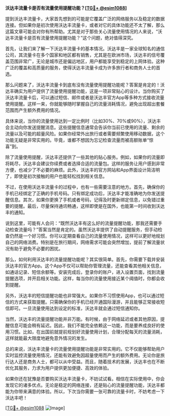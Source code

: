 **沃达丰流量卡是否有流量使用提醒功能？[[TG💪+ @esim1088](https://t.me/s/esim1088)]**

提到沃达丰流量卡，大家首先想到的可能是它覆盖广泛的网络服务以及稳定的数据连接。但如果你是初次使用沃达丰流量卡，或者对它的具体功能还不太了解，那么这篇文章可能会对你有所帮助。尤其是对于那些关心流量使用情况的人来说，“沃达丰流量卡是否有流量使用提醒功能？”这个问题，绝对值得深究。

首先，让我们来了解一下沃达丰流量卡的基本情况。沃达丰是一家全球知名的通信公司，其流量卡在多个国家和地区都有销售，尤其是在欧洲市场，沃达丰的信号覆盖范围非常广，无论是城市还是偏远地区，用户都能享受到稳定的上网体验。这种广泛的覆盖和高质量的服务，使得沃达丰流量卡成为许多旅行者和商务人士的首选。

那么问题来了，沃达丰流量卡到底有没有流量使用提醒功能呢？答案是肯定的！沃达丰确实为用户提供了流量使用提醒功能，这是一项非常贴心的设计。当你购买了沃达丰流量卡后，可以通过短信、邮件或者是沃达丰官方App等多种方式接收流量使用提醒。这样一来，你就能够随时掌握自己的流量消耗情况，避免出现超出套餐范围而产生额外费用的情况。

具体来说，当你的流量使用达到一定比例时（比如30%、70%或90%），沃达丰会主动向你发送提醒消息。这些提醒信息通常会告诉你当前已使用的流量、剩余的流量以及可能的超量风险。如果你经常外出旅行或者需要频繁使用移动数据，这个功能无疑是非常实用的。毕竟，谁都不想因为忘记检查流量而被高额账单“惊喜”到。

除了流量使用提醒，沃达丰还提供了一些其他的贴心服务。例如，如果你的流量即将耗尽，沃达丰会建议你续费或者选择合适的流量包。这样的服务让用户感到非常方便，也减少了不必要的麻烦。此外，沃达丰的官方网站和App界面设计简洁明了，即使是初次接触的用户也能轻松找到相关信息。

不过，在使用沃达丰流量卡的过程中，也有一些需要注意的地方。首先，确保你的手机已经绑定了正确的手机号码。只有绑定成功后，沃达丰才能准确地为你发送提醒信息。其次，如果你更换了手机或者号码，记得及时更新绑定信息，以免错过重要的提醒。最后，尽量保持通讯畅通，这样即使是在国外，也能第一时间收到沃达丰的通知。

说到这里，可能有人会问：“既然沃达丰有这么好的流量提醒功能，那我还需要手动检查流量吗？”答案当然是肯定的。虽然沃达丰提供了自动提醒服务，但手动检查仍然是一个好习惯。你可以定期查看自己的流量使用情况，这样可以更好地规划自己的网络消费。特别是在旅行期间，网络需求可能会突然增加，提前了解流量状况有助于避免不必要的困扰。

那么，如何利用沃达丰的流量提醒功能呢？其实很简单。首先，你需要下载并安装沃达丰的官方App。这个App不仅可以帮助你管理流量，还能查看其他相关信息，如通话记录、短信余额等。安装完成后，登录你的账户，进入设置页面，找到流量提醒选项，并开启相关功能。这样，每当你的流量使用接近某个阈值时，你都会收到提醒。

另外，沃达丰的短信提醒功能也非常强大。如果你不习惯使用App，也可以通过短信的方式来获取提醒。只需确保你的手机已经开通国际漫游，并且能够正常接收短信即可。一旦流量使用达到设定的标准，沃达丰就会通过短信通知你。

当然，沃达丰的流量提醒功能并非万能。有时候，由于网络延迟或者其他原因，提醒信息可能会稍有延迟。因此，我们不能完全依赖这一功能，而是要养成良好的使用习惯。比如，在出国前就提前规划好流量使用计划，合理分配每天的流量消耗，这样就能最大限度地避免意外情况的发生。

总的来说，沃达丰流量卡的流量使用提醒功能是非常实用的。它不仅能够帮助用户实时监控流量使用情况，还能有效避免因超量使用而产生的额外费用。无论你是旅行达人还是商务人士，都可以从中受益。而且，随着技术的发展，沃达丰也在不断优化其服务，力求为用户提供更加便捷、高效的体验。

如果你还在犹豫是否要购买沃达丰流量卡，不妨试试看。相信在实际使用中，你会发现它的诸多优点。无论是稳定的网络连接，还是贴心的流量提醒功能，沃达丰都能为你带来满意的体验。所以，下次当你需要一张可靠的流量卡时，不妨考虑一下沃达丰吧！

[[TG💪+ @esim1088](https://t.me/s/esim1088) ![Image](https://i.postimg.cc/4NQfJmqS/Snipaste-2025-05-13-00-14-12.png)]